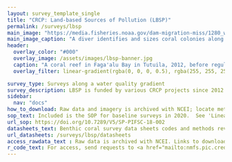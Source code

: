```yaml
---
layout: survey_template_single
title: "CRCP: Land-based Sources of Pollution (LBSP)"
permalink: /surveys/lbsp
main_image: "https://media.fisheries.noaa.gov/dam-migration-miss/1280_wwvGX7cwOzM4.jpg?1579829202"
main_image_caption: "A diver identifies and sizes coral colonies along a transect in Tutuila, American Samoa during the 2015 surveys. Credit: NOAA Fisheries."
header:
  overlay_color: "#000"
  overlay_image: /assets/images/lbsp-banner.jpg
  caption: "A coral reef in Faga'alu Bay in Tutuila, 2012, before regulations were put in place to minimize sedimentation.  Credit: NOAA Fisheries"
  overlay_filter: linear-gradient(rgba(0, 0, 0, 0.5), rgba(255, 255, 255, 0.5))

survey_type: Surveys along a water quality gradient
survey_description: LBSP is funded by various CRCP projects since 2012 and comprises a collection of benthic surveys to assess impacts of <a href ="https://www.fisheries.noaa.gov/pacific-islands/ecosystems/coral-health-and-threats-pacific-islands#pollution" target ="_blank">land-based sources of pollution</a> on coral reefs primarily in Tutuila, American Samoa in Vatia, Faga'alu, Aua, and Nu'uuli Bays, and also in Maui and O'ahu (in progress). Local partners identify priority watersheds where a water quality gradient is likely to exist, and we investigate the gradient as well as any impacts to the coral reef ecosystems. Read more in the <a href = "https://www.fisheries.noaa.gov/feature-story/coral-reef-monitoring-mission-investigating-land-based-pollution-american-samoa" target ="_blank">2020 Feature Story</a>. 
sidebar:
  nav: "docs"
how_to_download: Raw data and imagery is archived with NCEI; locate metadata records in the <a href = "https://www.fisheries.noaa.gov/inport/item/64847" target = "_blank">LBSP</a> and the <a href ="https://www.fisheries.noaa.gov/inport/item/58564" target ="_blank">Benthic Missions</a> InPort metadata catalogs for links to each specific dataset.
sop_text: Included is the SOP for baseline surveys in 2020.  See 'Lineage' in the InPort record to access SOPs for each respective dataset.
url_sop: https://doi.org/10.7289/V5/SP-PIFSC-18-002
datasheets_text: Benthic coral survey data sheets codes and methods review.
url_datasheets: /surveys/lbsp/datasheets
access_rawdata_text : Raw data is archived with NCEI. Links to download data are in their respective InPort metadata records under 'Distribution'.  Locate metadata records in the <a href = "https://www.fisheries.noaa.gov/inport/item/64847" target = "_blank">LBSP</a> and the <a href ="https://www.fisheries.noaa.gov/inport/item/58564" target ="_blank">Benthic Missions</a> InPort metadata catalogs.
r_code_text: For access, send requests to <a href="mailto:nmfs.pic.credinfo@noaa.gov">nmfs.pic.credinfo@noaa.gov</a>.
---
```

